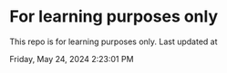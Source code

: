 # For learning purposes only
This repo is for learning purposes only.
Last updated at

Friday, May 24, 2024 2:23:01 PM

